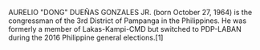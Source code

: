 AURELIO "DONG" DUEÑAS GONZALES JR. (born October 27, 1964) is the congressman of the 3rd District of Pampanga in the Philippines. He was formerly a member of Lakas-Kampi-CMD but switched to PDP-LABAN during the 2016 Philippine general elections.[1]
